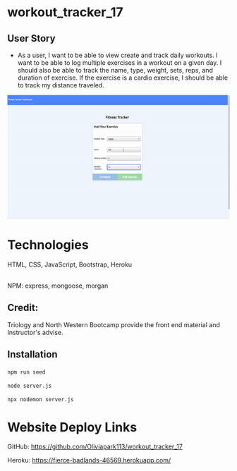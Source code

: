 # workout_tracker_17


## User Story

* As a user, I want to be able to view create and track daily workouts. I want to be able to log multiple exercises in a workout on a given day. I should also be able to track the name, type, weight, sets, reps, and duration of exercise. If the exercise is a cardio exercise, I should be able to track my distance traveled.


![demo](./Develop/demo/Demo.gif)

# Technologies
HTML, CSS, JavaScript,  Bootstrap, Heroku

<br>
NPM:  express, mongoose, morgan

## Credit:

Triology and North Western Bootcamp provide the front end material and Instructor's advise.

## Installation 

`npm run seed `

`node server.js`

`npx nodemon server.js`


# Website Deploy Links
GitHub: https://github.com/Oliviapark113/workout_tracker_17


Heroku: https://fierce-badlands-46569.herokuapp.com/ 